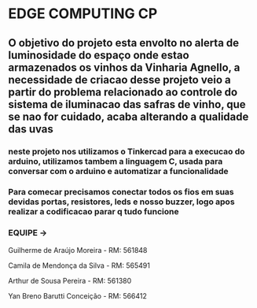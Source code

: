 # EDGE COMPUTING CP

##  O objetivo do projeto esta envolto no alerta de luminosidade do espaço onde estao armazenados os vinhos da Vinharia Agnello, a necessidade de criacao desse projeto veio a partir do problema relacionado ao controle do sistema de iluminacao das safras de vinho, que se nao for cuidado, acaba alterando a qualidade das uvas 

### neste projeto nos utilizamos o Tinkercad para a execucao do arduino, utilizamos tambem a linguagem C, usada para conversar com o arduino e automatizar a funcionalidade

### Para comecar precisamos conectar todos os fios em suas devidas portas, resistores, leds e nosso buzzer, logo apos realizar a codificacao parar q tudo funcione 

### EQUIPE ->
Guilherme de Araújo Moreira - RM: 561848

Camila de Mendonça da Silva - RM: 565491

Arthur de Sousa Pereira - RM: 561380

Yan Breno Barutti Conceição - RM: 566412
